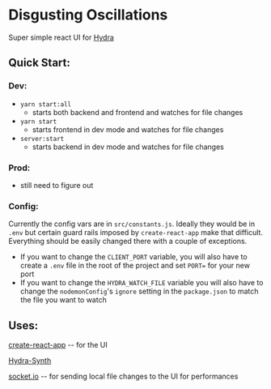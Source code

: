 # Disgusting Oscillations

Super simple react UI for [Hydra](https://hydra.ojack.xyz/)

## Quick Start:
### Dev:
* `yarn start:all`
  * starts both backend and frontend and watches for file changes
* `yarn start`
  * starts frontend in dev mode and watches for file changes
* `server:start`
  * starts backend in dev mode and watches for file changes
### Prod:
* still need to figure out

### Config:
Currently the config vars are in `src/constants.js`. Ideally they would be in `.env` but certain guard rails imposed by `create-react-app` make that difficult. Everything should be easily changed there with a couple of exceptions.
* If you want to change the `CLIENT_PORT` variable, you will also have to create a `.env` file in the root of the project and set `PORT=` for your new port
* If you want to change the `HYDRA_WATCH_FILE` variable you will also have to change the `nodemonConfig`'s `ignore` setting in the `package.json` to match the file you want to watch

## Uses:
[create-react-app](https://create-react-app.dev/) -- for the UI

[Hydra-Synth](https://github.com/hydra-synth/hydra-synth) 

[socket.io](https://socket.io/) -- for sending local file changes to the UI for performances
